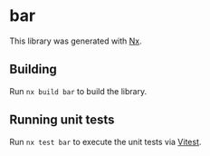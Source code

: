 # bar

This library was generated with [Nx](https://nx.dev).

## Building

Run `nx build bar` to build the library.

## Running unit tests

Run `nx test bar` to execute the unit tests via [Vitest](https://vitest.dev/).
